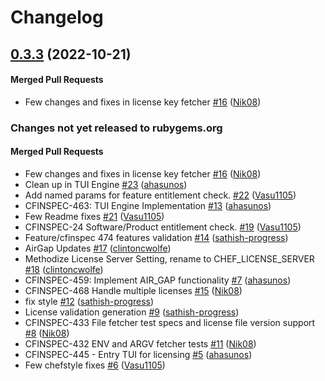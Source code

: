 # Changelog

<!-- latest_release 0.3.3 -->
## [0.3.3](https://github.com/chef/chef-licensing/tree/0.3.3) (2022-10-21)

#### Merged Pull Requests
- Few changes and fixes in license key fetcher [#16](https://github.com/chef/chef-licensing/pull/16) ([Nik08](https://github.com/Nik08))
<!-- latest_release -->

<!-- release_rollup -->
### Changes not yet released to rubygems.org

#### Merged Pull Requests
- Few changes and fixes in license key fetcher [#16](https://github.com/chef/chef-licensing/pull/16) ([Nik08](https://github.com/Nik08)) <!-- 0.3.3 -->
- Clean up in TUI Engine [#23](https://github.com/chef/chef-licensing/pull/23) ([ahasunos](https://github.com/ahasunos)) <!-- 0.3.2 -->
- Add named params for feature entitlement check. [#22](https://github.com/chef/chef-licensing/pull/22) ([Vasu1105](https://github.com/Vasu1105)) <!-- 0.3.1 -->
- CFINSPEC-463: TUI Engine Implementation [#13](https://github.com/chef/chef-licensing/pull/13) ([ahasunos](https://github.com/ahasunos)) <!-- 0.3.0 -->
- Few Readme fixes [#21](https://github.com/chef/chef-licensing/pull/21) ([Vasu1105](https://github.com/Vasu1105)) <!-- 0.2.5 -->
- CFINSPEC-24 Software/Product entitlement check. [#19](https://github.com/chef/chef-licensing/pull/19) ([Vasu1105](https://github.com/Vasu1105)) <!-- 0.2.4 -->
- Feature/cfinspec 474 features validation [#14](https://github.com/chef/chef-licensing/pull/14) ([sathish-progress](https://github.com/sathish-progress)) <!-- 0.2.3 -->
- AirGap Updates [#17](https://github.com/chef/chef-licensing/pull/17) ([clintoncwolfe](https://github.com/clintoncwolfe)) <!-- 0.2.2 -->
- Methodize License Server Setting, rename to CHEF_LICENSE_SERVER [#18](https://github.com/chef/chef-licensing/pull/18) ([clintoncwolfe](https://github.com/clintoncwolfe)) <!-- 0.2.1 -->
- CFINSPEC-459: Implement AIR_GAP functionality [#7](https://github.com/chef/chef-licensing/pull/7) ([ahasunos](https://github.com/ahasunos)) <!-- 0.2.0 -->
- CFINSPEC-468 Handle multiple licenses [#15](https://github.com/chef/chef-licensing/pull/15) ([Nik08](https://github.com/Nik08)) <!-- 0.1.7 -->
- fix style [#12](https://github.com/chef/chef-licensing/pull/12) ([sathish-progress](https://github.com/sathish-progress)) <!-- 0.1.6 -->
- License validation generation [#9](https://github.com/chef/chef-licensing/pull/9) ([sathish-progress](https://github.com/sathish-progress)) <!-- 0.1.5 -->
- CFINSPEC-433 File fetcher test specs and license file version support [#8](https://github.com/chef/chef-licensing/pull/8) ([Nik08](https://github.com/Nik08)) <!-- 0.1.4 -->
- CFINSPEC-432 ENV and ARGV fetcher tests [#11](https://github.com/chef/chef-licensing/pull/11) ([Nik08](https://github.com/Nik08)) <!-- 0.1.3 -->
- CFINSPEC-445 - Entry TUI for licensing [#5](https://github.com/chef/chef-licensing/pull/5) ([ahasunos](https://github.com/ahasunos)) <!-- 0.1.2 -->
- Few chefstyle fixes [#6](https://github.com/chef/chef-licensing/pull/6) ([Vasu1105](https://github.com/Vasu1105)) <!-- 0.1.1 -->
<!-- release_rollup -->

<!-- latest_stable_release -->
<!-- latest_stable_release -->